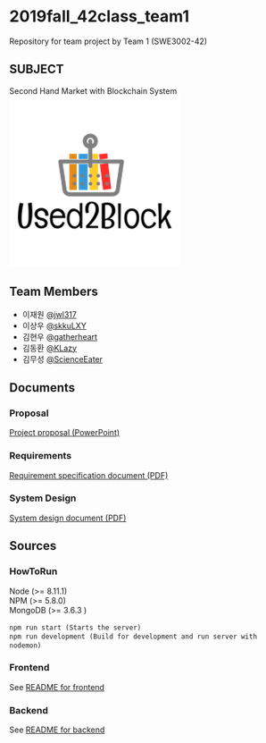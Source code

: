 # 2019fall_42class_team1
Repository for team project by Team 1 (SWE3002-42)
## SUBJECT
Second Hand Market with Blockchain System
![Image of Used2Block](https://github.com/skkuse02/2019fall_42class_team1/blob/master/docs/images/logo.png)

## Team Members
- 이재원 [@jwl317](https://github.com/jwl317)
- 이상우 [@skkuLXY](https://github.com/skkuLXY)
- 김현우 [@gatherheart](https://github.com/gatherheart)
- 김동환 [@KLazy](https://github.com/KLazy)
- 김무성 [@ScienceEater](https://github.com/ScienceEater)

## Documents

### Proposal
[Project proposal (PowerPoint)](docs/Proposal.pptx)

### Requirements
[Requirement specification document (PDF)](docs/requirement.pdf)

### System Design
[System design document (PDF)](docs/Design_Specification.pdf)

## Sources
### HowToRun
Node (>= 8.11.1) <br />
NPM (>= 5.8.0) <br />
MongoDB (>= 3.6.3 ) <br />

```
npm run start (Starts the server)
npm run development (Build for development and run server with nodemon)
```

### Frontend
See [README for frontend](src/Frontend/README.md)

### Backend
See [README for backend](src/Backend/README.md)
